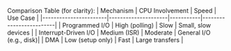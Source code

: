 Comparison Table (for clarity): | Mechanism         | CPU Involvement | Speed | Use Case            | |-----------------------|---------------------|-----------|-------------------------| | Programmed I/O        | High (polling)      | Slow      | Small, slow devices     | | Interrupt-Driven I/O  | Medium (ISR)        | Moderate  | General I/O (e.g., disk)| | DMA                   | Low (setup only)    | Fast      | Large transfers         |
